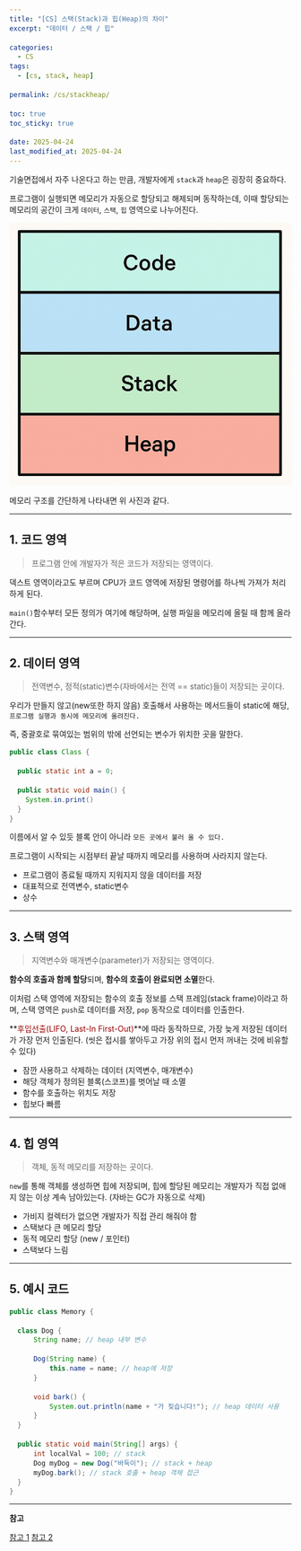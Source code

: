 ```yaml
---
title: "[CS] 스택(Stack)과 힙(Heap)의 차이"
excerpt: "데이터 / 스택 / 힙"

categories:
  - CS
tags:
  - [cs, stack, heap]

permalink: /cs/stackheap/

toc: true
toc_sticky: true

date: 2025-04-24
last_modified_at: 2025-04-24
---
```


기술면접에서 자주 나온다고 하는 만큼, 개발자에게 `stack`과 `heap`은 굉장히 중요하다.

프로그램이 실행되면 메모리가 자동으로 할당되고 해제되며 동작하는데, 이때 할당되는 메모리의 공간이 크게 `데이터`, `스택`, `힙` 영역으로 나누어진다.

![memory](/assets/images/posts_img/stackheap/memory.png)

메모리 구조를 간단하게 나타내면 위 사진과 같다.

<hr>

## 1. 코드 영역

>프로그램 안에 개발자가 적은 코드가 저장되는 영역이다.

덱스트 영역이라고도 부르며 CPU가 코드 영역에 저장된 명령어를 하나씩 가져가 처리하게 된다.

`main()`함수부터 모든 정의가 여기에 해당하며, 실행 파일을 메모리에 올릴 때 함께 올라간다.

<hr>

## 2. 데이터 영역

>전역변수, 정적(static)변수(자바에서는 전역 == static)들이 저장되는 곳이다.

우리가 만들지 않고(new또한 하지 않음) 호출해서 사용하는 메서드들이 static에 해당, `프로그램 실행과 동시에 메모리에 올려진다.`

즉, 중괄호로 묶여있는 범위의 밖에 선언되는 변수가 위치한 곳을 말한다.

```java
public class Class {

  public static int a = 0;

  public static void main() {
    System.in.print()
  }
}
```

이름에서 알 수 있듯 블록 안이 아니라 `모든 곳에서 불러 올 수 있다.`

프로그램이 시작되는 시점부터 끝날 때까지 메모리를 사용하며 사라지지 않는다.

- 프로그램이 종료될 때까지 지워지지 않을 데이터를 저장
- 대표적으로 전역변수, static변수
- 상수

<hr>

## 3. 스택 영역

>지역변수와 매개변수(parameter)가 저장되는 영역이다.

**함수의 호출과 함께 할당**되며, **함수의 호출이 완료되면 소멸**한다.

이처럼 스택 영역에 저장되는 함수의 호출 정보를 스택 프레임(stack frame)이라고 하며, 스택 영역은 `push`로 데이터를 저장, `pop` 동작으로 데이터를 인출한다.

**<font color="#990000">후입선출(LIFO, Last-In First-Out)</font>**에 따라 동작하므로, 가장 늦게 저장된 데이터가 가장 먼저 인출된다. (씻은 접시를 쌓아두고 가장 위의 접시 먼저 꺼내는 것에 비유할 수 있다)

- 잠깐 사용하고 삭제하는 데이터 (지역변수, 매개변수)
- 해당 객체가 정의된 블록(스코프)를 벗어날 때 소멸
- 함수를 호출하는 위치도 저장
- 힙보다 빠름

<hr>

## 4. 힙 영역

>객체, 동적 메모리를 저장하는 곳이다.

`new`를 통해 객체를 생성하면 힙에 저장되며, 힙에 할당된 메모리는 개발자가 직접 없애지 않는 이상 계속 남아있는다. (자바는 GC가 자동으로 삭제)

- 가비지 컬렉터가 없으면 개발자가 직접 관리 해줘야 함
- 스택보다 큰 메모리 할당
- 동적 메모리 할당 (new / 포인터)
- 스택보다 느림

<hr>

## 5. 예시 코드

```java
public class Memory {

  class Dog {
      String name; // heap 내부 변수

      Dog(String name) {
          this.name = name; // heap에 저장
      }

      void bark() {
          System.out.println(name + "가 짖습니다!"); // heap 데이터 사용
      }
  }

  public static void main(String[] args) {
      int localVal = 100; // stack
      Dog myDog = new Dog("바둑이"); // stack + heap
      myDog.bark(); // stack 호출 + heap 객체 접근
  }
}
```

<hr>

**참고**

[참고 1](https://helloworld-japan.tistory.com/33)
[참고 2](https://junghyun100.github.io/%ED%9E%99-%EC%8A%A4%ED%83%9D%EC%B0%A8%EC%9D%B4%EC%A0%90/)
